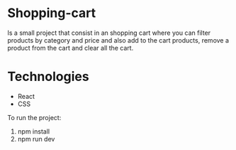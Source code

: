 # Shopping-cart

Is a small project that consist in an shopping cart where you can filter products by category and price and also add to the cart products, remove a product from the cart and clear all the cart.

<h1> Technologies</h1>
<ul><li>React</li>
<li>CSS</li></ul>

To run the project:

1. npm install
2. npm run dev 
